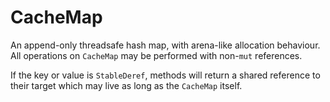 # CacheMap

An append-only threadsafe hash map, with arena-like allocation behaviour. All
operations on `CacheMap` may be performed with non-`mut` references.

If the key or value is `StableDeref`, methods will return a shared reference
to their target which may live as long as the `CacheMap` itself.